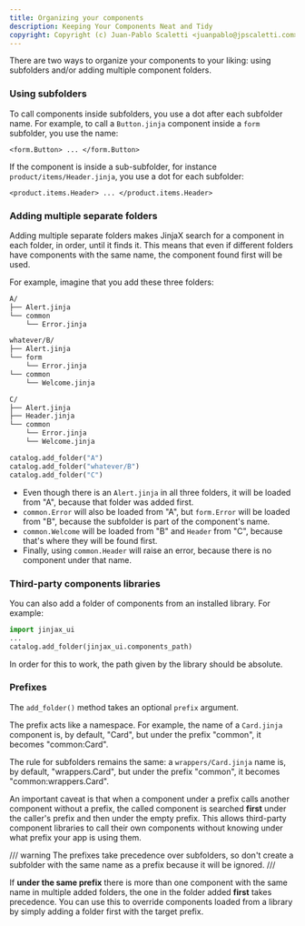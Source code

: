```yaml
---
title: Organizing your components
description: Keeping Your Components Neat and Tidy
copyright: Copyright (c) Juan-Pablo Scaletti <juanpablo@jpscaletti.com>
---
```


There are two ways to organize your components to your liking: using subfolders and/or adding multiple component folders.

### Using subfolders

To call components inside subfolders, you use a dot after each subfolder name. For example,
to call a `Button.jinja` component inside a `form` subfolder, you use the name:

```html+jinja
<form.Button> ... </form.Button>
```

If the component is inside a sub-subfolder, for instance `product/items/Header.jinja`, you use a dot for each subfolder:

```html+jinja
<product.items.Header> ... </product.items.Header>
```

### Adding multiple separate folders

Adding multiple separate folders makes JinjaX search for a component in each folder, in order, until it finds it. This means that even if different folders have components with the same name, the component found first will be used.

For example, imagine that you add these three folders:

```bash
A/
├── Alert.jinja
└── common
    └── Error.jinja

whatever/B/
├── Alert.jinja
└── form
    └── Error.jinja
└── common
    └── Welcome.jinja

C/
├── Alert.jinja
├── Header.jinja
└── common
    └── Error.jinja
    └── Welcome.jinja
```

```python
catalog.add_folder("A")
catalog.add_folder("whatever/B")
catalog.add_folder("C")
```

- Even though there is an `Alert.jinja` in all three folders, it will be loaded from "A",
  because that folder was added first.
- `common.Error` will also be loaded from "A", but `form.Error` will be loaded from "B",
  because the subfolder is part of the component's name.
- `common.Welcome` will be loaded from "B" and `Header` from "C", because that's where
  they will be found first.
- Finally, using `common.Header` will raise an error, because there is no component under
  that name.

### Third-party components libraries

You can also add a folder of components from an installed library. For example:

```python
import jinjax_ui
...
catalog.add_folder(jinjax_ui.components_path)
```

In order for this to work, the path given by the library should be absolute.

### Prefixes

The `add_folder()` method takes an optional `prefix` argument.

The prefix acts like a namespace. For example, the name of a
`Card.jinja` component is, by default, "Card", but under
the prefix "common", it becomes "common:Card".

The rule for subfolders remains the same: a `wrappers/Card.jinja`
name is, by default, "wrappers.Card", but under the prefix "common", it becomes
"common:wrappers.Card".

An important caveat is that when a component under a prefix calls another
component without a prefix, the called component is searched **first**
under the caller's prefix and then under the empty prefix. This allows third-party
component libraries to call their own components without knowing under what prefix
your app is using them.

/// warning
The prefixes take precedence over subfolders, so don't create a subfolder with
the same name as a prefix because it will be ignored.
///

If **under the same prefix** there is more than one component with the same name
in multiple added folders, the one in the folder added **first** takes precedence.
You can use this to override components loaded from a library by simply adding a folder first
with the target prefix.
